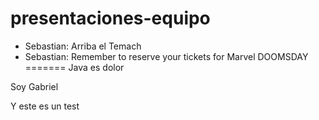 # presentaciones-equipo

- Sebastian: Arriba el Temach
- Sebastian: Remember to reserve your tickets for Marvel DOOMSDAY
=======
Java es dolor

Soy Gabriel

Y este es un test
